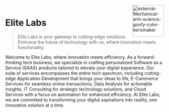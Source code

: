 <img width="100" height="100" align="right" src="https://img.icons8.com/external-goofy-color-kerismaker/100/external-Mechanical-arm-science-goofy-color-kerismaker.png" alt="external-Mechanical-arm-science-goofy-color-kerismaker"/>

# Elite Labs

> Elite Labs is your gateway to cutting-edge solutions.<br> Embrace the future of technology with us, where innovation meets functionality.

Welcome to Elite Labs, where innovation meets efficiency. As a forward-thinking tech business, we specialize in crafting personalized Software as a Service (SAAS) products tailored to elevate your digital experience. Our suite of services encompasses the entire tech spectrum, including cutting-edge Application Development that brings your ideas to life, E-Commerce Services for seamless online transactions, Data Analysis for actionable insights, IT Consulting for strategic technology solutions, and Cloud Services with a focus on automation for enhanced efficiency. At Elite Labs, we are committed to transforming your digital aspirations into reality, one innovative solution at a time.
